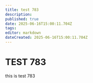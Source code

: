 ```yaml
---
title: test 783
description: 
published: true
date: 2025-06-16T15:00:11.704Z
tags: 
editor: markdown
dateCreated: 2025-06-16T15:00:11.704Z
---
```


# TEST 783
this is test 783

